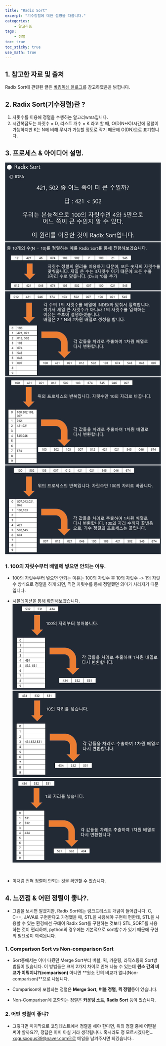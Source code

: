 ```yaml
---
title: "Radix Sort"
excerpt: "기수정렬에 대한 설명을 다룹니다."
categories:
    - 알고리즘
tags:
    - 정렬
toc: true
toc_sticky: true
use_math: true
---
```


## 1. 참고한 자료 및 출처
Radix Sort에 관련된 글은 [바킹독님 블로그](https://blog.encrypted.gg/966?category=773649)를 참고하였음을 밝힙니다.

## 2. Radix Sort(기수정렬)란 ?
1. 자릿수를 이용해 정렬을 수행하는 알고리wma입니다.
2. 시간복잡도는 자릿수 = D, 리스트 개수 = K 라고 할 때, O(D(N+K))시간에 정렬이 가능하지만 K는 N에 비해 무시가 가능할 정도로 작기 때문에 O(DN)으로 표기합니다.

## 3. 프로세스 & 아이디어 설명.

![image1](/assets/images/radix_0.jpg)
![image2](/assets/images/radix_1.jpg)
![image3](/assets/images/radix_2.jpg)
![image4](/assets/images/radix_3.jpg)
![image5](/assets/images/radix_4.jpg)


### 1. 100의 자릿수부터 배열에 넣으면 안되는 이유.
* 100의 자릿수부터 넣으면 안되는 이유는 100의 자릿수 후 10의 자릿수 -> 1의 자릿수 방식으로 정렬을 하게 되면, 직전 자릿수를 통해 정렬했던 의미가 사라지기 때문입니다.

* 시뮬레이션을 통해 확인해보겠습니다.
![image6](/assets/images/radix_5.jpg)
![image7](/assets/images/radix_6.jpg)
![image8](/assets/images/radix_7.jpg)
</br>

* 이처럼 전혀 정렬이 안되는 것을 확인할 수 있습니다.

## 4. 느낀점 & 어떤 정렬이 좋나?.
* 그림을 보시면 알겠지만, Radix Sort에는 링크드리스트 개념이 들어갑니다. C, C++, JAVA로 구현한다고 가정했을 때, STL을 사용해야 구현이 편한데, STL을 사용할 수 있는 환경에선 구태여 Radix Sort를 구현하는 것보다 STL_SORT를 사용하는 것이 편리하며, python의 경우에는 기본적으로 sort함수가 있기 때문에 구현의 필요성이 희석됩니다.

### 1. Comparison Sort vs Non-comparison Sort
* Sort중에서는 이미 다뤘던 Merge Sort부터 버블, 퀵, 카운팅, 라딕스등의 Sort방법들이 있습니다. 이 방법들은 크게 2가지 차이로 인해 나눌 수 있는데 **원소 간의 비교가 이뤄지냐?(comparison)** 아니면 **원소 간의 비교가 없냐(Non-comparison)**으로 나뉩니다.

* Comparison에 포함되는 정렬은 **Merge Sort**, **버블 정렬**, **퀵 정렬**등이 있습니다.

* Non-Comparison에 포함되는 정렬은 **카운팅 소트**, **Radix Sort** 등이 있습니다.

### 2. 어떤 정렬이 좋냐?
* 그렇다면 마지막으로 코딩테스트에서 정렬을 해야 한다면, 위의 정렬 중에 어떤걸 써야 할까요??, 정답은 이미 아실 거라 생각됩니다. 혹시라도 정 모르시겠다면... xogusxogus39@naver.com으로 메일을 남겨주시면 되겠습니다.. 